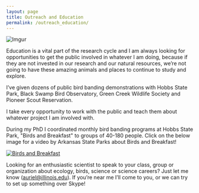 ```yaml
---
layout: page
title: Outreach and Education
permalink: /outreach_education/
---
```


![Imgur](http://i.imgur.com/opa2Fni.jpg?1)

Education is a vital part of the research cycle and I am always looking for opportunities to get the public involved in whatever I am doing, because if they are not invested in our research and our natural resources, we’re not going to have these amazing animals and places to continue to study and explore. 

I’ve given dozens of public bird banding demonstrations with Hobbs State Park, Black Swamp Bird Observatory, Green Creek Wildlife Society and Pioneer Scout Reservation.

I take every opportunity to work with the public and teach them about whatever project I am involved with.

During my PhD I coordinated monthly bird banding programs at Hobbs State Park, "Birds and Breakfast" to groups of 40-180 people. Click on the below image for a video by Arkansas State Parks about Birds and Breakfast! 

[![Birds and Breakfast](http://i.imgur.com/XYDOuCB.png)](https://www.youtube.com/watch?v=EJfGp58vngw "Birds and Breakfast")

Looking for an enthusiastic scientist to speak to your class, group or organization about ecology, birds, science or science careers? Just let me know (auriel@illinois.edu). If you’re near me I’ll come to you, or we can try to set up something over Skype!
